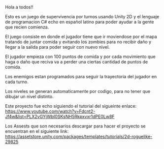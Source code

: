 Hola a todos!!

Esto es un juego de supervivencia por turnos usando Unity 2D y el lenguaje de programacion C# echo en español latino para poder ayudar a la gente que recien comienza.

El juego consiste en donde el jugador tiene que ir moviendose por el mapa tratando de juntar comida y evitando los zombies para no recibir daño y llegar a la salida para poder seguir con nuevo nivel.

El jugador empieza con 100 puntos de comida y por cada movimiento que haga o daño que reciva va a perder una ciertas cantidad de puntos de comida.

Los enemigos estan programados para seguir la trayectoria del jugador en cada turno.

Los niveles se generan automaticamente por codigo, para no tener que dibujar un nivel distinto. 



Este proyecto fue echo siguiendo el tutorial del sigueinte enlace: https://www.youtube.com/watch?v=Fdcnt2-Jf4w&list=PLX2vGYjWbI0SKsNH5Rkpxvxr1dPE0Lw8F


Los Assests que son necesarios descargar para hacer el proyecto se encuentran en el siguiente link: https://assetstore.unity.com/packages/templates/tutorials/2d-roguelike-29825
